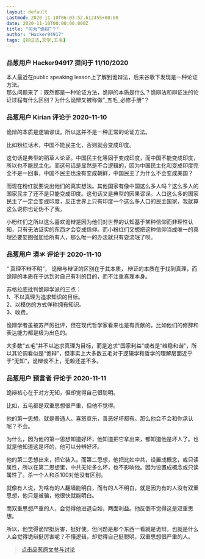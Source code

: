 ```yaml
---
layout: default
Lastmod: 2020-11-10T06:03:52.612455+00:00
date: 2020-11-10T00:00:00.000Z
title: "何为“诡辩”？"
author: "Hacker94917"
tags: [辩证法,文学,五毛]
---
```



### 品葱用户 **Hacker94917** 提问于 11/10/2020
    
本人最近在public speaking lesson上了解到诡辩法，后来谷歌下发现是一种论证方法。  
那么问题来了：既然都是一种论证方法，诡辩的本质是什么？诡辩法和辩证法的论证过程有什么区别？为什么诡辩又被称做”_五毛_必修手册“？
    
                

### 品葱用户 **Kirian** 评论于 2020-11-10
        
诡辩的本质是逻辑谬误。所以这并不是一种正常的论证方法。  
  
比如粉红话术，中国不能民主化，否则就会变成印度。  
  
这句话是典型的稻草人论证。中国民主化等同于变成印度，而中国不能变成印度，所以也不能民主化。而这句话是显然是不合逻辑的，因为中国民主化和变成印度完全不是一回事，中国不民主也没有变成朝鲜，中国民主了为什么不会变成美国？  
  
而现在粉红就要说出他们的真实想法。其他国家有像中国这么多人吗？这么多人的国家民主了还不是只能变成印度。这句话又是典型的因果谬误。人口这么多的国家民主了一定会变成印度，反正世界上只有印度一个这么多人口的民主国家，我就算这么说你也证伪不了我。  
  
小粉红们之所以这么喜欢诡辩是因为他们对世界的认知基于某种信仰而非理性认知，只有无法证实的东西才会变成信仰。而小粉红们又想把这种信仰当成唯一的真理还要妄图强加给所有人，那么唯一的办法就只有耍流氓了呗。
        
                

### 品葱用户 **清氺** 评论于 2020-11-10
        
“ 真理不辩不明”， 诡辩与辩证的区别在于其本质， 辩证的本质在于找到真理，而诡辩的本质在于达到对自己有利的目的，而不注重真理本身。  
  
苏格拉底批判诡辩学派的三点：  
1、不以真理为追求知识的目标。  
2、以模仿的方式佯称拥有知识。  
3、收费。  
  
诡辩学者虽被苏严厉批评，但在现代哲学家看来也是有贡献的，比如他们的修辞和表达能力都是极为出色的。  
  
大多数“五毛”并不以追求真理为目标，而是追求“国家利益”或者是“维稳和谐”，所以其论调看似是“诡辩”，但事实上大多数五毛对于逻辑学和哲学的理解层面近乎于“无知”，诡辩谈不上，无赖还差不多。
        
                

### 品葱用户 **预言者** 评论于 2020-11-11
        
诡辩核心在于对方无知，但却觉得自己很聪明。  
  
比如，五毛都是双重思想很严重，但他不觉得。  
  
他的第一思想，就是普通人。喜怒哀乐，善恶好坏都有。那么他会不会和你承认呢？不会。  
  
为什么，因为他的第一思想知道好坏，他知道把它拿出来，都知道他是坏人了。也就是他知道这是坏的，他可以分辨好坏。  
  
他的第二思想出来，把它装入。而第二思想，他把比如中共，设置成概念，或只读属性，所以在第二思想里，中共无论多么坏，也不影响他。因为设置成概念或只读属性了。杀一个人和杀100对他没有区别。  
  
就像有人说，为啥有的人翻墙能明白，而有的人不明白，就是因为有的人没有双重思想，他只是被骗，他很快就能明白。  
  
而双重思想严重的人，会觉得他进退自如，两面利益。他反倒不觉得这是双重思想。  
  
所以，他觉得诡辩挺厉害，挺好使。但问题是那个东西一看就是诡辩。也就是什么人会觉得诡辩挺厉害呢？不懂逻辑，却觉得自己挺聪明，双重思想很严重的人。
        
                





> [点击品葱原文参与讨论](https://pincong.rocks/question/33343)

